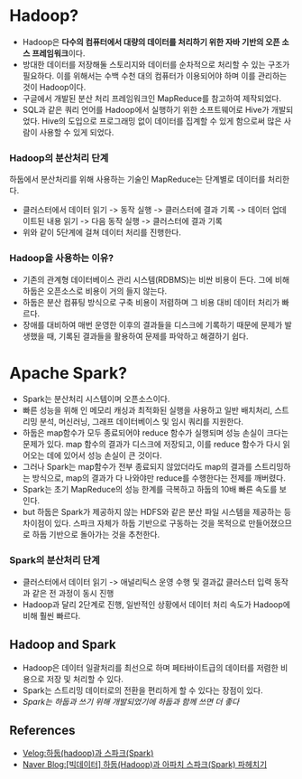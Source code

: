 # Hadoop?

- Hadoop은 **다수의 컴퓨터에서 대량의 데이터를 처리하기 위한 자바 기반의 오픈 소스 프레임워크**이다.
- 방대한 데이터를 저장해둘 스토리지와 데이터를 순차적으로 처리할 수 있는 구조가 필요하다. 이를 위해서는 수백 수천 대의 컴퓨터가 이용되어야 하며 이를 관리하는 것이 Hadoop이다.
- 구글에서 개발된 분산 처리 프레임워크인 MapReduce를 참고하여 제작되었다.
- SQL과 같은 쿼리 언어를 Hadoop에서 실행하기 위한 소프트웨어로 Hive가 개발되었다. Hive의 도입으로 프로그래밍 없이 데이터를 집계할 수 있게 함으로써 많은 사람이 사용할 수 있게 되었다.
### Hadoop의 분산처리 단계
하둡에서 분산처리를 위해 사용하는 기술인 MapReduce는 단계별로 데이터를 처리한다.
- 클러스터에서 데이터 읽기 -> 동작 실행 -> 클러스터에 결과 기록 -> 데이터 업데이트된 내용 읽기 -> 다음 동작 실행 -> 클러스터에 결과 기록
- 위와 같이 5단계에 걸쳐 데이터 처리를 진행한다. 

### Hadoop을 사용하는 이유?
- 기존의 관계형 데이터베이스 관리 시스템(RDBMS)는 비싼 비용이 든다. 그에 비해 하둡은 오픈소스로 비용이 거의 들지 않는다.
- 하둡은 분산 컴퓨팅 방식으로 구축 비용이 저렴하며 그 비용 대비 데이터 처리가 빠르다.
- 장애를 대비하여 매번 운영한 이후의 결과들을 디스크에 기록하기 때문에 문제가 발생했을 때, 기록된 결과들을 활용하여 문제를 파악하고 해결하기 쉽다.


# Apache Spark?
- Spark는 분산처리 시스템이며 오픈소스이다.
- 빠른 성능을 위해 인 메모리 캐싱과 최적화된 실행을 사용하고 일반 배치처리, 스트리밍 분석, 머신러닝, 그래프 데이터베이스 및 임시 쿼리를 지원한다.
- 하둡은 map함수가 모두 종료되어야 reduce 함수가 실행되며 성능 손실이 크다는 문제가 있다. map 함수의 결과가 디스크에 저장되고, 이를 reduce 함수가 다시 읽어오는 데에 있어서 성능 손실이 큰 것이다.
- 그러나 Spark는 map함수가 전부 종료되지 않았더라도 map의 결과를 스트리밍하는 방식으로, map의 결과가 다 나와야만 reduce를 수행한다는 전제를 깨버렸다.
- Spark는 초기 MapReduce의 성능 한계를 극복하고 하둡의 10배 빠른 속도를 보인다.
- but 하둡은 Spark가 제공하지 않는 HDFS와 같은 분산 파일 시스템을 제공하는 등 차이점이 있다. 스파크 자체가 하둡 기반으로 구동하는 것을 목적으로 만들어졌으므로 하둡 기반으로 돌아가는 것을 추천한다.

### Spark의 분산처리 단계
- 클러스터에서 데이터 읽기 -> 애널리틱스 운영 수행 및 결과값 클러스터 입력 동작과 같은 전 과정이 동시 진행
- Hadoop과 달리 2단계로 진행, 일반적인 상황에서 데이터 처리 속도가 Hadoop에 비해 훨씬 빠르다.

## Hadoop and Spark
- Hadoop은 데이터 일괄처리를 최선으로 하며 페타바이트급의 데이터를 저렴한 비용으로 저장 및 처리할 수 있다.
- Spark는 스트리밍 데이터로의 전환을 편리하게 할 수 있다는 장점이 있다.
- *Spark는 하둡과 쓰기 위해 개발되었기에 하둡과 함께 쓰면 더 좋다*




## References
- [Velog:하둡(hadoop)과 스파크(Spark)](https://velog.io/@cha-suyeon/%ED%95%98%EB%91%A1hadoop%EA%B3%BC-%EC%8A%A4%ED%8C%8C%ED%81%ACSpark)
- [Naver Blog:[빅데이터] 하둡(Hadoop)과 아파치 스파크(Spark) 파헤치기](https://m.blog.naver.com/acornedu/221083892521)